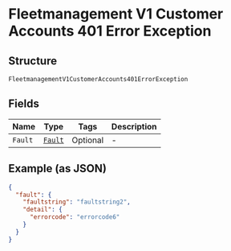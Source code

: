 
# Fleetmanagement V1 Customer Accounts 401 Error Exception

## Structure

`FleetmanagementV1CustomerAccounts401ErrorException`

## Fields

| Name | Type | Tags | Description |
|  --- | --- | --- | --- |
| `Fault` | [`Fault`](../../doc/models/fault.md) | Optional | - |

## Example (as JSON)

```json
{
  "fault": {
    "faultstring": "faultstring2",
    "detail": {
      "errorcode": "errorcode6"
    }
  }
}
```

